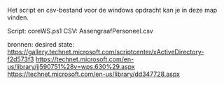 Het script en csv-bestand voor de windows opdracht kan je in deze map vinden.

Script: coreWS.ps1
CSV: AssengraafPersoneel.csv

bronnen:
desired state: https://gallery.technet.microsoft.com/scriptcenter/xActiveDirectory-f2d573f3
https://technet.microsoft.com/en-us/library/jj590751%28v=wps.630%29.aspx
https://technet.microsoft.com/en-us/library/dd347728.aspx 
